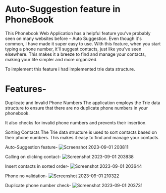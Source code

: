 # Auto-Suggestion feature in PhoneBook
This Phonebook Web Application has a helpful feature you've probably seen on many websites before – Auto Suggestion. 
Even though it's common, I have made it super easy to use.
With this feature, when you start typing a phone number, it'll suggest contacts, just like you've seen elsewhere. 
This makes it a breeze to find and manage your contacts, making your life simpler and more organized.

To implement this feature i had implemented trie data structure.

# Features-
Duplicate and Invalid Phone Numbers
The application employs the Trie data structure to ensure that there are no duplicate phone numbers in your phonebook.

It also checks for invalid phone numbers and prevents their insertion.

Sorting Contacts
The Trie data structure is used to sort contacts based on their phone numbers. This makes it easy to find and manage your contacts.

Auto-Suggestion feature-
![Screenshot 2023-09-01 203811](https://github.com/amangour7909/Phonebook/assets/127648041/604a9e89-6ae5-43ff-93ef-20e1362b6835)

Calling on clicking contact-
![Screenshot 2023-09-01 203838](https://github.com/amangour7909/Phonebook/assets/127648041/1939c306-cf3a-444e-bfce-b00b6122e3b1)

Insert contacts in sorted order-
![Screenshot 2023-09-01 203644](https://github.com/amangour7909/Phonebook/assets/127648041/f1dd36d7-4e3a-4eb3-8ed7-59e35e354f99)

Phone no validation-
![Screenshot 2023-09-01 210322](https://github.com/amangour7909/Phonebook/assets/127648041/9a477562-5a50-4894-937c-63366f8dfd07)


Duplicate phone number check-
![Screenshot 2023-09-01 203731](https://github.com/amangour7909/Phonebook/assets/127648041/15a2102a-7662-4e02-8bba-75322806f118)
